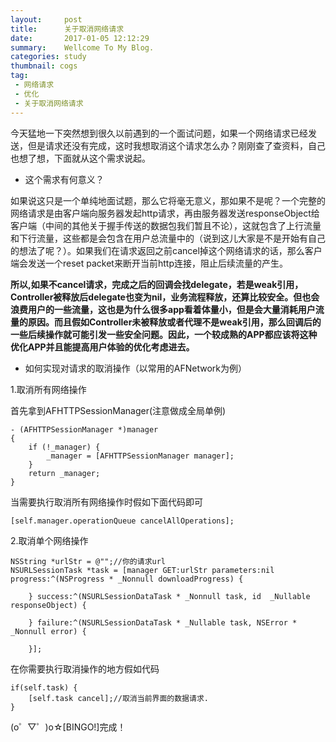 ```yaml
---
layout:     post
title:      关于取消网络请求
date:       2017-01-05 12:12:29
summary:    Wellcome To My Blog.
categories: study
thumbnail: cogs
tag:
 - 网络请求
 - 优化
 - 关于取消网络请求
---
```


今天猛地一下突然想到很久以前遇到的一个面试问题，如果一个网络请求已经发送，但是请求还没有完成，这时我想取消这个请求怎么办？刚刚查了查资料，自己也想了想，下面就从这个需求说起。

- 这个需求有何意义？

如果说这只是一个单纯地面试题，那么它将毫无意义，那如果不是呢？一个完整的网络请求是由客户端向服务器发起http请求，再由服务器发送responseObject给客户端（中间的其他关于握手传送的数据包我们暂且不论），这就包含了上行流量和下行流量，这些都是会包含在用户总流量中的（说到这儿大家是不是开始有自己的想法了呢？）。如果我们在请求返回之前cancel掉这个网络请求的话，那么客户端会发送一个reset packet来断开当前http连接，阻止后续流量的产生。

**所以,如果不cancel请求，完成之后的回调会找delegate，若是weak引用，Controller被释放后delegate也变为nil，业务流程释放，还算比较安全。但也会浪费用户的一些流量，这也是为什么很多app看着体量小，但是会大量消耗用户流量的原因。而且假如Controller未被释放或者代理不是weak引用，那么回调后的一些后续操作就可能引发一些安全问题。因此，一个较成熟的APP都应该将这种优化APP并且能提高用户体验的优化考虑进去。**

- 如何实现对请求的取消操作（以常用的AFNetwork为例）

1.取消所有网络操作 

首先拿到AFHTTPSessionManager(注意做成全局单例)

```
- (AFHTTPSessionManager *)manager  
{  
    if (!_manager) {  
        _manager = [AFHTTPSessionManager manager];  
    }  
    return _manager;  
}
```
当需要执行取消所有网络操作时假如下面代码即可

```
[self.manager.operationQueue cancelAllOperations]; 
```
2.取消单个网络操作

```
NSString *urlStr = @"";//你的请求url
NSURLSessionTask *task = [manager GET:urlStr parameters:nil progress:^(NSProgress * _Nonnull downloadProgress) {
        
    } success:^(NSURLSessionDataTask * _Nonnull task, id  _Nullable responseObject) {
        
    } failure:^(NSURLSessionDataTask * _Nullable task, NSError * _Nonnull error) {
        
    }];
```
在你需要执行取消操作的地方假如代码

```
if(self.task) {
	[self.task cancel];//取消当前界面的数据请求.
}
```
(o゜▽゜)o☆[BINGO!]完成！
